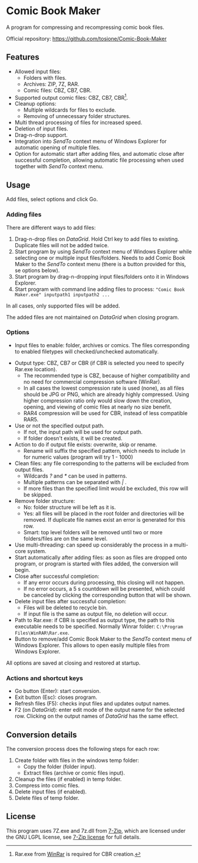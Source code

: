# Comic Book Maker
A program for compressing and recompressing comic book files.

Official repository: https://github.com/tosione/Comic-Book-Maker

## Features

- Allowed input files:
  - Folders with files.
  - Archives: ZIP, 7Z, RAR.
  - Comic files: CBZ, CB7, CBR.
- Supported output comic files: CBZ, CB7, CBR[^1].
- Cleanup options:
  - Multiple wildcards for files to exclude.
  - Removing of unnecessary folder structures.
- Multi thread processing of files for increased speed.
- Deletion of input files.
- Drag-n-drop support.
- Integration into *SendTo* context menu of Windows Explorer for automatic opening of multiple files.
- Option for automatic start after adding files, and automatic close after successful completion, allowing automatic file processing when used together with *SendTo* context menu.

[^1]: Rar.exe from [WinRar](https://www.rarlab.com) is required for CBR creation.

## Usage

Add files, select options and click Go. 

### Adding files

There are different ways to add files:

1. Drag-n-drop files on *DataGrid*. Hold Ctrl key to add files to existing. Duplicate files will not be added twice.
2. Start program by using *SendTo* context menu of Windows Explorer while selecting one or multiple input files/folders. Needs to add Comic Book Maker to the *SendTo* context menu (there is a button provided for this, se options below).
3. Start program by drag-n-dropping input files/folders onto it in Windows Explorer.
4. Start program with command line adding files to process: `"Comic Book Maker.exe" inputpath1 inputpath2 ...`

In all cases, only supported files will be added.

The added files are not maintained on *DataGrid* when closing program.

### Options

* Input files to enable: folder, archives or comics. The files corresponding to enabled filetypes will checked/unchecked automatically.

- Output type: CBZ, CB7 or CBR (if CBR is selected you need to specify Rar.exe location).
  - The recommended type is CBZ, because of higher compatibility 
    and no need for commercial compression software (WinRar).
  - In all cases the lowest compression rate is used (none), as
    all files should be JPG or PNG, which are already highly compressed. Using higher compression ratio only would slow down the creation, opening, and viewing of comic files at nearly no size benefit.
  - RAR4 compression will be used for CBR, instead of less compatible RAR5.
- Use or not the specified output path. 
  - If not, the input path will be used for output path.
  - If folder doesn't exists, it will be created.
- Action to do if output file exists: overwrite, skip or rename. 
  - Rename will suffix the specified pattern, which needs to include *\n* for numeric values (program will try 1 - 1000)
- Clean files: any file corresponding to the patterns will be excluded from output files. 
  - Wildcards *?* and *\** can be used in patterns. 
  - Multiple patterns can be separated with *|* . 
  - If more files than the specified limit would be excluded, this row will be skipped.
- Remove folder structure:
  - No: folder structure will be left as it is.
  - Yes: all files will be placed in the root folder and directories will be removed. If duplicate file names exist an error is generated for this row.
  - Smart: top level folders will be removed until two or more 
    folders/files are on the same level.
- Use multi-threading: can speed up considerably the process in a multi-core system.
- Start automatically after adding files: as soon as files are dropped onto program, or program is started with files added, the conversion will begin.
- Close after successful completion: 
  - If any error occurs during processing, this closing will not happen.
  - If no error occurs, a 5 s countdown will be presented, which could be canceled by clicking the corresponding button that will be shown.
- Delete input files after successful completion:
  - Files will be deleted to recycle bin.
  - If input file is the same as output file, no deletion will occur.
- Path to Rar.exe: if CBR is specified as output type, the path to this executable needs to be specified. Normally Winrar folder: `C:\Program Files\WinRAR\Rar.exe`.
- Button to remove/add Comic Book Maker to the *SendTo* context menu of Windows Explorer. This allows to open easily multiple files from Windows Explorer.

All options are saved at closing and restored at startup. 

### Actions and shortcut keys

* Go button (Enter): start conversion.
* Exit button (Esc): closes program. 
* Refresh files (F5): checks input files and updates output names.
* F2 (on *DataGrid*): enter edit mode of the output name for the selected row. Clicking on the output names of *DataGrid* has the same effect.

## Conversion details

The conversion process does the following steps for each row:
1. Create folder with files in the windows temp folder:
   - Copy the folder (folder input).
   - Extract files (archive or comic files input).
2. Cleanup the files (if enabled) in temp folder.
3. Compress into comic files.
4. Delete input files (if enabled).
5. Delete files of temp folder.

## License

This program uses 7Z.exe and 7z.dll from [7-Zip](https://www.7-zip.org), which are licensed under the GNU LGPL license, see [7-Zip license](https://www.7-zip.org/license.txt) for full details.

